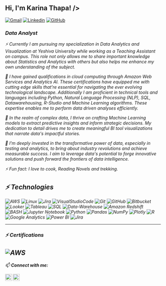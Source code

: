 ## <h> Hi, I'm Karina Thapa! /></h>
[![Gmail](https://img.shields.io/badge/-karinathpa-c14438?style=flat&logo=Gmail&logoColor=white)](mailto:karinathpa@gmail.com)
[![Linkedin](https://img.shields.io/badge/KarinaThapa-blue?style=flat&logo=linkedin)](https://www.linkedin.com/in/karina-thapa/)
[![GitHub](https://img.shields.io/badge/-GitHub-181717?style=flat-square&logo=github&logoColor=white&link=https://github.com/karinathpa)](https://github.com/karinathpa)

### <p> <em>Data Analyst</p> 

⚡ Currently I am pursuing my specialization in Data Analytics and Visualization at Yeshiva University while working as a Teaching Assistant on campus. This role not only allows me to share important knowledge about Statistics and Analytics with others but also helps me enhance my own understanding of the subject.

🌟 I have gained qualifications in cloud computing through Amazon Web Services and Analytics AI. These certifications have equipped me with cutting edge skills that're essential for navigating the ever evolving technological landscape. Additionally I am proficient in technical tools and languages including Python, Natural Language Processing (NLP), SQL, Datawarehousing, R-Studio and Machine Learning algorithms. These expertise enables me to perform data driven analyses efficiently.

🔭 In the realm of complex data, I thrive on crafting Machine Learning models to extract predictive insights and inform strategic decisions. My dedication to detail drives me to create meaningful BI tool visualizations that narrate data's impactful stories.

💼 I'm deeply invested in the transformative power of data, especially in testing and analytics, to bring about industry revolutions and achieve measurable success. I aim to leverage data's potential to forge innovative solutions and push forward the frontiers of data intelligence.

⚡ Fun fact: I love to cook, Reading Novels and trekking. 

## ⚡ Technologies
![AWS](https://img.shields.io/badge/-AWS-gray?style=flat-square&logo=amazon)
![Linux](https://img.shields.io/badge/-Linux-gray?style=flat-square&logo=linux)
![Jira](https://img.shields.io/badge/-Jira-blue?style=flat-square&logo=jira)
![VisualStudioCode](https://img.shields.io/badge/-VisualStudioCode-blue?style=flat-square&logo=visual-studio-code)
![Git](https://img.shields.io/badge/-Git-black?style=flat-square&logo=Git)
![GitHub](https://img.shields.io/badge/github-%23121011.svg?style=for-the-badge&logo=github&logoColor=white)
![Bitbucket](https://img.shields.io/badge/bitbucket-%230047B3.svg?style=for-the-badge&logo=bitbucket&logoColor=white)
![Looker](https://img.shields.io/badge/Looker-%23FFAE1A.svg?&style=for-the-badge&logo=looker&logoColor=white)
![Tableau](https://img.shields.io/badge/Tableau-%230DABE3.svg?&style=for-the-badge&logo=tableau&logoColor=white)
![SQL](https://img.shields.io/badge/SQL-%2300f.svg?style=for-the-badge&logo=sql&logoColor=white)
![Data-Warehouse](https://img.shields.io/badge/Data_Warehouse-%23FED159.svg?style=for-the-badge&logo=data-warehouse&logoColor=white)
![Amazon Redshift](https://img.shields.io/badge/Amazon_Redshift-%239999FF.svg?style=for-the-badge&logo=amazonaws&logoColor=white)
![BASH](https://img.shields.io/badge/-BASH-gray?style=flat-square&logo=linux)
![Jupyter Notebook](https://img.shields.io/badge/jupyter-%23FA0F00.svg?style=for-the-badge&logo=jupyter&logoColor=white)
![Python](https://img.shields.io/badge/python-3670A0?style=for-the-badge&logo=python&logoColor=ffdd54)
![Pandas](https://img.shields.io/badge/pandas-%23150458.svg?style=for-the-badge&logo=pandas&logoColor=white)
![NumPy](https://img.shields.io/badge/numpy-%23013243.svg?style=for-the-badge&logo=numpy&logoColor=white)
![Plotly](https://img.shields.io/badge/Plotly-%233F4F75.svg?style=for-the-badge&logo=plotly&logoColor=white)
![R](https://img.shields.io/badge/R-276DC3?style=for-the-badge&logo=r&logoColor=white)
![Google Analytics](https://img.shields.io/badge/Google_Analytics-E37400?style=for-the-badge&logo=google-analytics&logoColor=white)
![Power BI](https://img.shields.io/badge/Power_BI-F2C811?style=for-the-badge&logo=powerbi&logoColor=black)
![Jira](https://img.shields.io/badge/jira-%230A0FFF.svg?style=for-the-badge&logo=jira&logoColor=white)

---
### ⚡ Certifications
![AWS](https://img.shields.io/badge/Amazon_AWS-FF9900?style=for-the-badge&logo=amazonaws&logoColor=white)
----
 
</details>

📫 **Connect with me:**

<a href="https://https://www.linkedin.com/in/karina-thapa/"><img align="left" alt="Karina's Linkdein" width="22px" src="https://cdn.jsdelivr.net/npm/simple-icons@v3/icons/linkedin.svg" /></a>
<a href="https://github.com/karinathpa"><img align="left" alt="Karina's Github" width="22px" src="https://cdn.jsdelivr.net/npm/simple-icons@v3/icons/github.svg" /></a>


<br/>
<br/>
